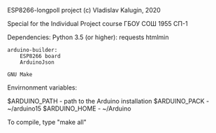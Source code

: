 ESP8266-longpoll project
(c) Vladislav Kalugin, 2020

Special for the Individual Project course 
ГБОУ СОШ 1955 СП-1

Dependencies:
    Python 3.5 (or higher):
        requests
        htmlmin
    
    arduino-builder:
        ESP8266 board
        ArduinoJson
    
    GNU Make

Envirnonment variables:

$ARDUINO_PATH - path to the Arduino installation
$ARDUINO_PACK - ~/arduino15
$ARDUINO_HOME - ~/Arduino

To compile, type "make all"
